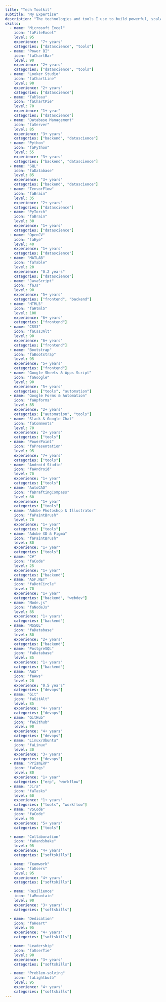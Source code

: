 ```yaml
---
title: "Tech Toolkit"
subtitle: "My Expertise"
description: "The technologies and tools I use to build powerful, scalable, and efficient applications"
skills:
  - name: "Microsoft Excel"
    icon: "faFileExcel"
    level: 95
    experience: "7+ years"
    categories: ["datascience", "tools"]
  - name: "Power BI"
    icon: "faChartBar"
    level: 90
    experience: "2+ years"
    categories: ["datascience", "tools"]
  - name: "Looker Studio"
    icon: "faChartLine"
    level: 90
    experience: "2+ years"
    categories: ["datascience"]
  - name: "Tableau"
    icon: "faChartPie"
    level: 70
    experience: "1+ year"
    categories: ["datascience"]
  - name: "Database Management"
    icon: "faServer"
    level: 85
    experience: "3+ years"
    categories: ["backend", "datascience"]
  - name: "Python"
    icon: "faPython"
    level: 55
    experience: "3+ years"
    categories: ["backend", "datascience"]
  - name: "SQL"
    icon: "faDatabase"
    level: 85
    experience: "3+ years"
    categories: ["backend", "datascience"]
  - name: "TensorFlow"
    icon: "faBrain"
    level: 35
    experience: "2+ years"
    categories: ["datascience"]
  - name: "PyTorch"
    icon: "faBrain"
    level: 30
    experience: "1+ years"
    categories: ["datascience"]
  - name: "OpenCV"
    icon: "faEye"
    level: 40
    experience: "1+ years"
    categories: ["datascience"]
  - name: "MATLAB"
    icon: "faTable"
    level: 20
    experience: "0.2 years"
    categories: ["datascience"]
  - name: "JavaScript"
    icon: "faJs"
    level: 90
    experience: "5+ years"
    categories: ["frontend", "backend"]
  - name: "HTML5"
    icon: "faHtml5"
    level: 100
    experience: "6+ years"
    categories: ["frontend"]
  - name: "CSS3"
    icon: "faCss3Alt"
    level: 90
    experience: "6+ years"
    categories: ["frontend"]
  - name: "Bootstrap"
    icon: "faBootstrap"
    level: 95
    experience: "5+ years"
    categories: ["frontend"]
  - name: "Google Sheets & Apps Script"
    icon: "faGoogle"
    level: 90
    experience: "5+ years"
    categories: ["tools", "automation"]
  - name: "Google Forms & Automation"
    icon: "faWpforms"
    level: 85
    experience: "2+ years"
    categories: ["automation", "tools"]
  - name: "Slack & Google Chat"
    icon: "faComments"
    level: 70
    experience: "2+ years"
    categories: ["tools"]
  - name: "PowerPoint"
    icon: "faPresentation"
    level: 95
    experience: "7+ years"
    categories: ["tools"]
  - name: "Android Studio"
    icon: "faAndroid"
    level: 70
    experience: "1+ year"
    categories: ["tools"]
  - name: "AutoCAD"
    icon: "faDraftingCompass"
    level: 60
    experience: "1+ year"
    categories: ["tools"]
  - name: "Adobe Photoshop & Illustrator"
    icon: "faPaintBrush"
    level: 70
    experience: "1+ year"
    categories: ["tools"]
  - name: "Adobe XD & Figma"
    icon: "faPaintBrush"
    level: 80
    experience: "1+ year"
    categories: ["tools"]
  - name: "C#"
    icon: "faCode"
    level: 25
    experience: "1+ year"
    categories: ["backend"]
  - name: "ASP.NET"
    icon: "faDotCircle"
    level: 70
    experience: "1+ year"
    categories: ["backend", "webdev"]
  - name: "Node.js"
    icon: "faNodeJs"
    level: 85
    experience: "1+ years"
    categories: ["backend"]
  - name: "MSSQL"
    icon: "faDatabase"
    level: 80
    experience: "2+ years"
    categories: ["backend"]
  - name: "PostgreSQL"
    icon: "faDatabase"
    level: 85
    experience: "1+ years"
    categories: ["backend"]
  - name: "AWS"
    icon: "faAws"
    level: 20
    experience: "0.5 years"
    categories: ["devops"]
  - name: "Git"
    icon: "faGitAlt"
    level: 85
    experience: "4+ years"
    categories: ["devops"]
  - name: "GitHub"
    icon: "faGithub"
    level: 90
    experience: "4+ years"
    categories: ["devops"]
  - name: "Linux/Ubuntu"
    icon: "faLinux"
    level: 30
    experience: "3+ years"
    categories: ["devops"]
  - name: "PrismERP"
    icon: "faCogs"
    level: 80
    experience: "1+ year"
    categories: ["erp", "workflow"]
  - name: "Jira"
    icon: "faTasks"
    level: 60
    experience: "1+ years"
    categories: ["tools", "workflow"]
  - name: "VSCode"
    icon: "faCode"
    level: 95
    experience: "5+ years"
    categories: ["tools"]

  - name: "Collaboration"
    icon: "faHandshake"
    level: 95
    experience: "4+ years"
    categories: ["softskills"]

  - name: "Teamwork"
    icon: "faUsers"
    level: 95
    experience: "4+ years"
    categories: ["softskills"]

  - name: "Resilience"
    icon: "faMountain"
    level: 90
    experience: "3+ years"
    categories: ["softskills"]

  - name: "Dedication"
    icon: "faHeart"
    level: 95
    experience: "4+ years"
    categories: ["softskills"]

  - name: "Leadership"
    icon: "faUserTie"
    level: 90
    experience: "3+ years"
    categories: ["softskills"]

  - name: "Problem-solving"
    icon: "faLightbulb"
    level: 95
    experience: "4+ years"
    categories: ["softskills"]
---
```


<!--
# Technical Skills

This section outlines the various technologies and tools I'm proficient in, categorized by domain. These skills have been developed through professional experience, personal projects, and continuous learning.

## Frontend Development

My frontend skills focus on creating responsive, intuitive user interfaces with modern JavaScript frameworks.

## Backend Development

On the backend, I specialize in building scalable, maintainable services and APIs.

## DevOps & Infrastructure

I have extensive experience setting up and maintaining development infrastructure and deployment pipelines.

## Data Science & Analysis

I apply computational and statistical methods to extract insights from complex datasets.

## Tools & Environment

I'm proficient with various development tools and environments that enhance productivity. -->
